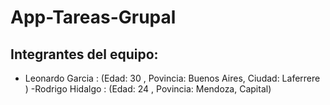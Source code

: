 # App-Tareas-Grupal

## Integrantes del equipo:
- Leonardo Garcia : (Edad: 30 , Povincia: Buenos Aires, Ciudad: Laferrere )
-Rodrigo Hidalgo : (Edad: 24 , Povincia: Mendoza, Capital)